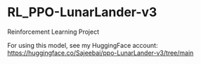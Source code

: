 # RL_PPO-LunarLander-v3
Reinforcement Learning Project

For using this model, see my HuggingFace account:
https://huggingface.co/Sajeebai/ppo-LunarLander-v3/tree/main

